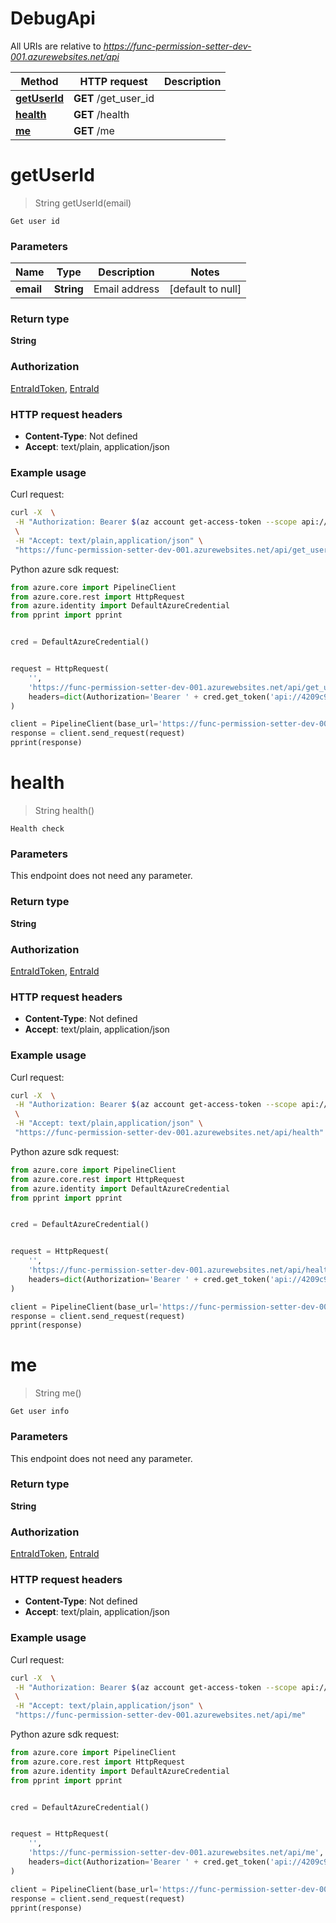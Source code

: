 # DebugApi

All URIs are relative to *https://func-permission-setter-dev-001.azurewebsites.net/api*

| Method | HTTP request | Description |
|------------- | ------------- | -------------|
| [**getUserId**](DebugApi.md#getUserId) | **GET** /get_user_id |  |
| [**health**](DebugApi.md#health) | **GET** /health |  |
| [**me**](DebugApi.md#me) | **GET** /me |  |


<a name="getUserId"></a>
# **getUserId**
> String getUserId(email)



    Get user id

### Parameters

|Name | Type | Description  | Notes |
|------------- | ------------- | ------------- | -------------|
| **email** | **String**| Email address | [default to null] |

### Return type

**String**

### Authorization

[EntraIdToken](../README.md#EntraIdToken), [EntraId](../README.md#EntraId)

### HTTP request headers

- **Content-Type**: Not defined
- **Accept**: text/plain, application/json

### Example usage

Curl request:
```bash
curl -X  \
 -H "Authorization: Bearer $(az account get-access-token --scope api://4209c9a4-1789-49f0-9c50-92e4cf402805/.default -s aee8556f-d2fd-4efd-a6bd-f341a90fa76e --query accessToken -o tsv)" \
 \
 -H "Accept: text/plain,application/json" \
 "https://func-permission-setter-dev-001.azurewebsites.net/api/get_user_id?email=email_example"
```

Python azure sdk request:
```python
from azure.core import PipelineClient
from azure.core.rest import HttpRequest
from azure.identity import DefaultAzureCredential
from pprint import pprint


cred = DefaultAzureCredential()


request = HttpRequest(
    '',
    'https://func-permission-setter-dev-001.azurewebsites.net/api/get_user_id?email=email_example',
    headers=dict(Authorization='Bearer ' + cred.get_token('api://4209c9a4-1789-49f0-9c50-92e4cf402805/.default').token)
)

client = PipelineClient(base_url='https://func-permission-setter-dev-001.azurewebsites.net/api')
response = client.send_request(request)
pprint(response)
```

<a name="health"></a>
# **health**
> String health()



    Health check

### Parameters
This endpoint does not need any parameter.

### Return type

**String**

### Authorization

[EntraIdToken](../README.md#EntraIdToken), [EntraId](../README.md#EntraId)

### HTTP request headers

- **Content-Type**: Not defined
- **Accept**: text/plain, application/json

### Example usage

Curl request:
```bash
curl -X  \
 -H "Authorization: Bearer $(az account get-access-token --scope api://4209c9a4-1789-49f0-9c50-92e4cf402805/.default -s aee8556f-d2fd-4efd-a6bd-f341a90fa76e --query accessToken -o tsv)" \
 \
 -H "Accept: text/plain,application/json" \
 "https://func-permission-setter-dev-001.azurewebsites.net/api/health"
```

Python azure sdk request:
```python
from azure.core import PipelineClient
from azure.core.rest import HttpRequest
from azure.identity import DefaultAzureCredential
from pprint import pprint


cred = DefaultAzureCredential()


request = HttpRequest(
    '',
    'https://func-permission-setter-dev-001.azurewebsites.net/api/health',
    headers=dict(Authorization='Bearer ' + cred.get_token('api://4209c9a4-1789-49f0-9c50-92e4cf402805/.default').token)
)

client = PipelineClient(base_url='https://func-permission-setter-dev-001.azurewebsites.net/api')
response = client.send_request(request)
pprint(response)
```

<a name="me"></a>
# **me**
> String me()



    Get user info

### Parameters
This endpoint does not need any parameter.

### Return type

**String**

### Authorization

[EntraIdToken](../README.md#EntraIdToken), [EntraId](../README.md#EntraId)

### HTTP request headers

- **Content-Type**: Not defined
- **Accept**: text/plain, application/json

### Example usage

Curl request:
```bash
curl -X  \
 -H "Authorization: Bearer $(az account get-access-token --scope api://4209c9a4-1789-49f0-9c50-92e4cf402805/.default -s aee8556f-d2fd-4efd-a6bd-f341a90fa76e --query accessToken -o tsv)" \
 \
 -H "Accept: text/plain,application/json" \
 "https://func-permission-setter-dev-001.azurewebsites.net/api/me"
```

Python azure sdk request:
```python
from azure.core import PipelineClient
from azure.core.rest import HttpRequest
from azure.identity import DefaultAzureCredential
from pprint import pprint


cred = DefaultAzureCredential()


request = HttpRequest(
    '',
    'https://func-permission-setter-dev-001.azurewebsites.net/api/me',
    headers=dict(Authorization='Bearer ' + cred.get_token('api://4209c9a4-1789-49f0-9c50-92e4cf402805/.default').token)
)

client = PipelineClient(base_url='https://func-permission-setter-dev-001.azurewebsites.net/api')
response = client.send_request(request)
pprint(response)
```

